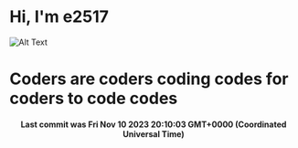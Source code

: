 # Hi, I'm e2517

![Alt Text](https://github.com/E2517/e2517/blob/master/images/background.gif)

# Coders are coders coding codes for coders to code codes

<h4 align="center">Last commit was Fri Nov 10 2023 20:10:03 GMT+0000 (Coordinated Universal Time)</h4>
